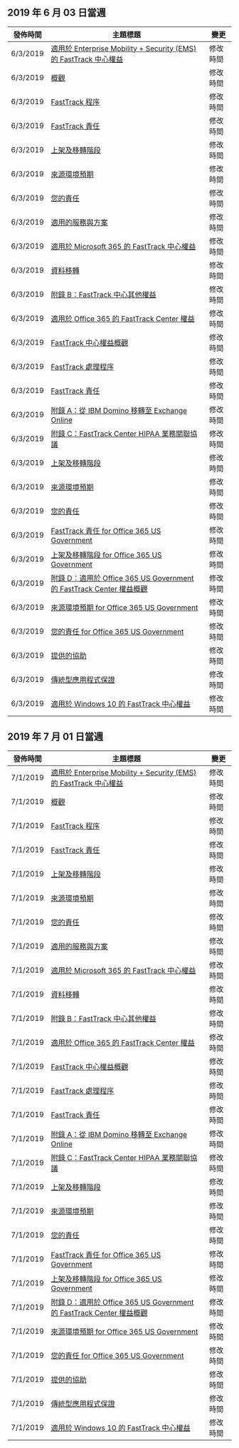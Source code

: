 <!-- This file is generated automatically each week. Changes made to this file will be overwritten.-->




## <a name="week-of-june-03-2019"></a>2019 年 6 月 03 日當週


| 發佈時間 |主題標題 | 變更 |
|------|------------|--------|
| 6/3/2019 | [適用於 Enterprise Mobility + Security (EMS) 的 FastTrack 中心權益](/FastTrack/ems-fasttrack-benefit-for-ems) | 修改時間 |
| 6/3/2019 | [概觀](/FastTrack/ems-fasttrack-benefit-overview) | 修改時間 |
| 6/3/2019 | [FastTrack 程序](/FastTrack/ems-fasttrack-process) | 修改時間 |
| 6/3/2019 | [FastTrack 責任](/FastTrack/ems-fasttrack-responsibilities) | 修改時間 |
| 6/3/2019 | [上架及移轉階段](/FastTrack/ems-onboarding-phases) | 修改時間 |
| 6/3/2019 | [來源環境預期](/FastTrack/ems-source-environment-expectations) | 修改時間 |
| 6/3/2019 | [您的責任](/FastTrack/ems-your-responsibilities) | 修改時間 |
| 6/3/2019 | [適用的服務與方案](/FastTrack/m365-eligible-services-and-plans) | 修改時間 |
| 6/3/2019 | [適用於 Microsoft 365 的 FastTrack 中心權益](/FastTrack/m365-fasttrack-benefit-overview) | 修改時間 |
| 6/3/2019 | [資料移轉](/FastTrack/o365-data-migration) | 修改時間 |
| 6/3/2019 | [附錄 B：FastTrack 中心其他權益](/FastTrack/o365-fasttrack-additional-benefits) | 修改時間 |
| 6/3/2019 | [適用於 Office 365 的 FastTrack Center 權益](/FastTrack/o365-fasttrack-benefit-for-office-365) | 修改時間 |
| 6/3/2019 | [FastTrack 中心權益概觀](/FastTrack/o365-fasttrack-benefit-overview) | 修改時間 |
| 6/3/2019 | [FastTrack 處理程序](/FastTrack/o365-fasttrack-process) | 修改時間 |
| 6/3/2019 | [FastTrack 責任](/FastTrack/o365-fasttrack-responsibilities) | 修改時間 |
| 6/3/2019 | [附錄 A：從 IBM Domino 移轉至 Exchange Online](/FastTrack/o365-from-ibm-domino-to-exchange-online) | 修改時間 |
| 6/3/2019 | [附錄 C：FastTrack Center HIPAA 業務關聯協議](/FastTrack/o365-hipaa-business-associate-agreement) | 修改時間 |
| 6/3/2019 | [上架及移轉階段](/FastTrack/o365-onboarding-and-migration) | 修改時間 |
| 6/3/2019 | [來源環境預期](/FastTrack/o365-source-environment-expectations) | 修改時間 |
| 6/3/2019 | [您的責任](/FastTrack/o365-your-responsibilities) | 修改時間 |
| 6/3/2019 | [FastTrack 責任 for Office 365 US Government](/FastTrack/us-gov-appendix-fasttrack-responsibilities) | 修改時間 |
| 6/3/2019 | [上架及移轉階段 for Office 365 US Government](/FastTrack/us-gov-appendix-onboarding-and-migration) | 修改時間 |
| 6/3/2019 | [附錄 D：適用於 Office 365 US Government 的 FastTrack Center 權益概觀](/FastTrack/us-gov-appendix-overview) | 修改時間 |
| 6/3/2019 | [來源環境預期 for Office 365 US Government](/FastTrack/us-gov-appendix-source-environment-expectations) | 修改時間 |
| 6/3/2019 | [您的責任 for Office 365 US Government](/FastTrack/us-gov-appendix-your-responsibilities) | 修改時間 |
| 6/3/2019 | [提供的協助](/FastTrack/win-10-daa-assistance-offered) | 修改時間 |
| 6/3/2019 | [傳統型應用程式保證](/FastTrack/win-10-desktop-app-assure) | 修改時間 |
| 6/3/2019 | [適用於 Windows 10 的 FastTrack 中心權益](/FastTrack/win-10-fasttrack-benefit-for-windows-10) | 修改時間 |


## <a name="week-of-july-01-2019"></a>2019 年 7 月 01 日當週


| 發佈時間 |主題標題 | 變更 |
|------|------------|--------|
| 7/1/2019 | [適用於 Enterprise Mobility + Security (EMS) 的 FastTrack 中心權益](/FastTrack/ems-fasttrack-benefit-for-ems) | 修改時間 |
| 7/1/2019 | [概觀](/FastTrack/ems-fasttrack-benefit-overview) | 修改時間 |
| 7/1/2019 | [FastTrack 程序](/FastTrack/ems-fasttrack-process) | 修改時間 |
| 7/1/2019 | [FastTrack 責任](/FastTrack/ems-fasttrack-responsibilities) | 修改時間 |
| 7/1/2019 | [上架及移轉階段](/FastTrack/ems-onboarding-phases) | 修改時間 |
| 7/1/2019 | [來源環境預期](/FastTrack/ems-source-environment-expectations) | 修改時間 |
| 7/1/2019 | [您的責任](/FastTrack/ems-your-responsibilities) | 修改時間 |
| 7/1/2019 | [適用的服務與方案](/FastTrack/m365-eligible-services-and-plans) | 修改時間 |
| 7/1/2019 | [適用於 Microsoft 365 的 FastTrack 中心權益](/FastTrack/m365-fasttrack-benefit-overview) | 修改時間 |
| 7/1/2019 | [資料移轉](/FastTrack/o365-data-migration) | 修改時間 |
| 7/1/2019 | [附錄 B：FastTrack 中心其他權益](/FastTrack/o365-fasttrack-additional-benefits) | 修改時間 |
| 7/1/2019 | [適用於 Office 365 的 FastTrack Center 權益](/FastTrack/o365-fasttrack-benefit-for-office-365) | 修改時間 |
| 7/1/2019 | [FastTrack 中心權益概觀](/FastTrack/o365-fasttrack-benefit-overview) | 修改時間 |
| 7/1/2019 | [FastTrack 處理程序](/FastTrack/o365-fasttrack-process) | 修改時間 |
| 7/1/2019 | [FastTrack 責任](/FastTrack/o365-fasttrack-responsibilities) | 修改時間 |
| 7/1/2019 | [附錄 A：從 IBM Domino 移轉至 Exchange Online](/FastTrack/o365-from-ibm-domino-to-exchange-online) | 修改時間 |
| 7/1/2019 | [附錄 C：FastTrack Center HIPAA 業務關聯協議](/FastTrack/o365-hipaa-business-associate-agreement) | 修改時間 |
| 7/1/2019 | [上架及移轉階段](/FastTrack/o365-onboarding-and-migration) | 修改時間 |
| 7/1/2019 | [來源環境預期](/FastTrack/o365-source-environment-expectations) | 修改時間 |
| 7/1/2019 | [您的責任](/FastTrack/o365-your-responsibilities) | 修改時間 |
| 7/1/2019 | [FastTrack 責任 for Office 365 US Government](/FastTrack/us-gov-appendix-fasttrack-responsibilities) | 修改時間 |
| 7/1/2019 | [上架及移轉階段 for Office 365 US Government](/FastTrack/us-gov-appendix-onboarding-and-migration) | 修改時間 |
| 7/1/2019 | [附錄 D：適用於 Office 365 US Government 的 FastTrack Center 權益概觀](/FastTrack/us-gov-appendix-overview) | 修改時間 |
| 7/1/2019 | [來源環境預期 for Office 365 US Government](/FastTrack/us-gov-appendix-source-environment-expectations) | 修改時間 |
| 7/1/2019 | [您的責任 for Office 365 US Government](/FastTrack/us-gov-appendix-your-responsibilities) | 修改時間 |
| 7/1/2019 | [提供的協助](/FastTrack/win-10-daa-assistance-offered) | 修改時間 |
| 7/1/2019 | [傳統型應用程式保證](/FastTrack/win-10-desktop-app-assure) | 修改時間 |
| 7/1/2019 | [適用於 Windows 10 的 FastTrack 中心權益](/FastTrack/win-10-fasttrack-benefit-for-windows-10) | 修改時間 |
